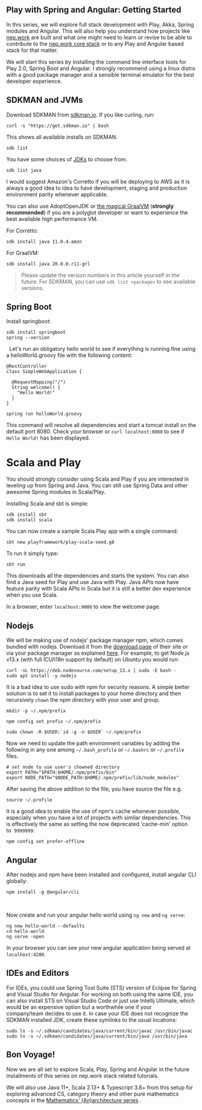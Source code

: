 ## Play with Spring and Angular: Getting Started

In this series, we will explore full stack development with Play, Akka, Spring modules and Angular. This will also help you understand how projects like [nep.work](https://risav.dev/introducing-nepwork-ck5294zz401bvmus1p2oskup0) are built and what one might need to learn or revise to be able to contribute to the [nep.work core stack](https://github.com/nepwork/handbook/blob/master/stack.md) or to any Play and Angular based stack for that matter. 

We will start this series by installing the command line interface tools for Play 2.0, Spring Boot and Angular. I strongly recommend using a linux distro with a good package manager and a sensible terminal emulator for the best developer experience. 

## SDKMAN and JVMs

Download SDKMAN from [sdkman.io](https://sdkman.io/). If you like curling, run: 

```
curl -s "https://get.sdkman.io" | bash

``` 

This shows all available installs on SDKMAN. 

```
sdk list
```

You have some choices of [JDKs](https://sdkman.io/jdks) to choose from. 

```
sdk list java
```

I would suggest Amazon's Corretto if you will be deploying to AWS as it is always a good idea to idea to have development, staging and production environment parity whenever applicable. 

You can also use AdoptOpenJDK or [the magical GraalVM](https://www.graalvm.org/docs/why-graal/) (**strongly recommended**) if you are a polyglot developer or want to experience the best available high performance VM.

For Corretto:

```
sdk install java 11.0.4-amzn
``` 

For GraalVM:

```
sdk install java 20.0.0.r11-grl
```

> Please update the version numbers in this article yourself in the future. For SDKMAN, you can use ```sdk list <package>``` to see available versions.

## Spring Boot

Install springboot: 

```
sdk install springboot
spring --version
```
 
Let's run an obligatory hello world to see if everything is running fine using a helloWorld.groovy file with the following content: 

```
@RestController
class SimpleWebApplication {
  
  @RequestMapping("/")
  String welcome() {
    "Hello World!"
  }
}
```

```
spring run helloWorld.groovy
```

This command will resolve all dependencies and start a tomcat install on the default port 8080. Check your browser or ```curl localhost:8080``` to see if ```Hello World!``` has been displayed. 


# Scala and Play

You should strongly consider using Scala and Play if you are interested in leveling up from Spring and Java. You can still use Spring Data and other awesome Spring modules in Scala/Play.

Installing Scala and sbt is simple:

```
sdk install sbt
sdk install scala
```

You can now create a sample Scala Play app with a single command:

```
sbt new playframework/play-scala-seed.g8
```

To run it simply type:

```
sbt run
```

This downloads all the dependencies and starts the system. You can also find a Java seed for Play and use Java with Play. Java APIs now have feature parity with Scala APIs in Scala but it is still a better dev experience when you use Scala. 

In a browser, enter ```localhost:9000``` to view the welcome page.

## Nodejs

We will be making use of nodejs' package manager npm, which comes bundled with nodejs. Download it from the [download page](https://nodejs.org/en/download/) of their site or via your package manager as explained [here](https://github.com/nodesource/distributions/blob/master/README.md). For example, to get Node.js v13.x (with full ICU/i18n support by default) on Ubuntu you would run: 

```
curl -sL https://deb.nodesource.com/setup_13.x | sudo -E bash -
sudo apt install -y nodejs
```

It is a bad idea to use sudo with npm for security reasons. A simple better solution is to set it to install packages to your home directory and then recursively ```chown``` the npm directory with your user and group. 

```
mkdir -p ~/.npm/prefix

npm config set prefix ~/.npm/prefix

sudo chown -R $USER:`id -g -n $USER` ~/.npm/prefix
```


Now we need to update the path environment variables by adding the following in any one among ```~/.bash_profile``` or ```~/.bashrc``` or ```~/.profile``` files. 

```
# set node to use user's chowned directory
export PATH="$PATH:$HOME/.npm/prefix/bin"
export NODE_PATH="$NODE_PATH:$HOME/.npm/prefix/lib/node_modules"
```

After saving the above addition to the file, you have source the file e.g.

```
source ~/.profile
```

It is a good idea to enable the use of npm's cache whenever possible, especially when you have a lot of projects with similar dependencies. This is effectively the same as setting the now deprecated 'cache-min' option to  ```9999999```: 

```
npm config set prefer-offline
```

## Angular

After nodejs and npm have been installed and configured, install angular CLI globally: 

```
npm install -g @angular/cli
```
 

Now create and run your angular hello world using ```ng new``` and ```ng serve```: 

```
ng new hello-world --defaults
cd hello-world
ng serve -open
```

In your browser you can see your new angular application being served at ```localhost:4200```.

## IDEs and Editors

For IDEs, you could use Spring Tool Suite (STS) version of Eclipse for Spring and Visual Studio for Angular. For working on both using the same IDE, you can also install STS on Visual Studio Code or just use Intellij Ultimate, which would be an expensive option but a worthwhile one if your company/team decides to use it. In case your IDE does not recognize the SDKMAN installed JDK, create these symlinks to the usual locations: 

```
sudo ln -s ~/.sdkman/candidates/java/current/bin/javac /usr/bin/javac
sudo ln -s ~/.sdkman/candidates/java/current/bin/java /usr/bin/java
```

## Bon Voyage!

Now we are all set to explore Scala, Play, Spring and Angular in the future installments of this series on nep.work stack related tutorials. 

We will also use Java 11+, Scala 2.13+ & Typescript 3.8+ from this setup for exploring advanced CS, category theory and other pure mathematics concepts in the  [Mathematics' (An)architecture series](https://risav.dev/mathematics-architecture-and-processes-ck5ic92qa03jzqks1l2gv7lob) .
​
